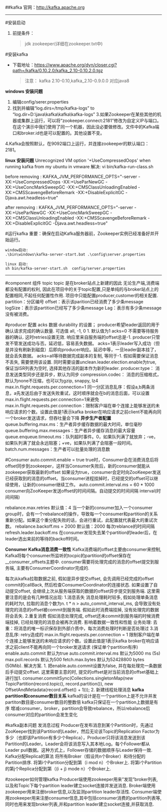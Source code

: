 ##kafka
  官网：http://kafka.apache.org

---
#安装启动
1. 前提条件：
    >jdk
    >zookeeper(详细在zookeeper.txt中)

#安装kafka
- 下载地址：https://www.apache.org/dyn/closer.cgi?path=/kafka/0.10.2.0/kafka_2.10-0.10.2.0.tgz
   >注意：
   >kafka 2.10-0.10,kafka_2.10-0.9.0.0   对应java8
   >    

**windows 安装问题**
  1. 编辑config/serer.properties   
  2. 找到并编辑“log.dirs=/tmp/kafka-logs” to “log.dir=D:\java\kafka\kafka\kafka-logs” 
  3.如果Zookeeper在某些其他的机器或集群上运行，可以将“zookeeper.connect:2181”修改为自定义IP与端口。
    在这个演示中我们使用了同一个机器，因此没必要做修改。文件中的Kafka端口和broker.id也是可以配置的。其他设置不变。 

  4.Kafka会按照默认，在9092端口上运行，并连接zookeeper的默认端口：2181。

**linux 安装问题**
Unrecognized VM option '+UseCompressedOops' when running kafka from my ubuntu in vmware
解决:
vi bin/kafka-run-class.sh

before removing :
KAFKA_JVM_PERFORMANCE_OPTS="-server -XX:+UseCompressedOops -XX:+UseParNewGC -XX:+UseConcMarkSweepGC -XX:+CMSClassUnloadingEnabled -XX:+CMSScavengeBeforeRemark -XX:+DisableExplicitGC -Djava.awt.headless=true"

after removing :
KAFKA_JVM_PERFORMANCE_OPTS="-server -XX:+UseParNewGC -XX:+UseConcMarkSweepGC -XX:+CMSClassUnloadingEnabled -XX:+CMSScavengeBeforeRemark -XX:+DisableExplicitGC -Djava.awt.headless=true"

#运行kafka
    重要：确保在启动Kafka服务器前，Zookeeper实例已经准备好并开始运行。

    window启动:
    .\bin\windows\kafka-server-start.bat .\config\server.properties

    linux 启动:
    sh bin/kafka-server-start.sh  config/server.properties 

---
#component 组件
topic
    topic 是在broker站点上新建的因此 无论生产端,消费端都没有配置的权利,
    因此在项目中的关于topic配置,只是单纯的与broker站点上的配置相同,不起任何配置性作用.
    项目中只能配置producer,customer的相关配置. 
partition：分区编号
offset：表示该parition已经消费了多少条message
logSize：表示该partition已经写了多少条message
Lag：表示有多少条message没有被消费。

#producer 配置
acks
  数据 durability 的设置；
  producer希望leader返回的用于确认请求完成的确认数量. 可选值 all, -1, 0 1. 默认值为1
  acks=0 不需要等待服务器的确认. 这时retries设置无效. 响应里来自服务端的offset总是-1.     producer只管发不管发送成功与否。延迟低，容易丢失数据。
  acks=1表示leader写入成功（但是并没有刷新到磁盘）后即向producer响应。延迟中等，一旦leader副本挂了，就会丢失数据。
  acks=all等待数据完成副本的复制, 等同于-1. 假如需要保证消息不丢失, 需要使用该设置. 同时需要设置unclean.leader.election.enable为true, 保证当ISR列表为空时, 选择其他存活的副本作为新的leader.
producer.type：
  消息发送类型同步还是异步，默认为同步
compression.codec：
  消息的压缩格式，默认为none不压缩，也可以为gzip, snappy, lz4
max.in.flight.requests.per.connection=1
  同一分区消息乱序：假设a,b两条消息，a先发送后由于发送失败重试，这时顺序就会在b的消息后面，可以设置max.in.flight.requests.per.connection=1来避免
  max.in.flight.requests.per.connection：限制客户端在单个连接上能够发送的未响应请求的个数。设置此值是1表示kafka broker在响应请求之前client不能再向同一个broker发送请求，但吞吐量会下降
**异步生产者配置**
  queue.buffering.max.ms：生产者异步缓存数据的最大时间，单位毫秒
  queue.buffering.max.messages：生产者异步缓存消息的最大容量
  queue.enqueue.timeout.ms：队列超时事件。0，如果队列满了就放弃；-ve，如果队列满了就会永远阻塞；+ve，如果队列满了会阻塞一段时间。
  batch.num.messages：生产者可以批量处理的消息数

#Consumer
auto.commit.enable = true
  true时，Consumer会在消费消息后将offset同步到zookeeper，这样当Consumer失败后，新的consumer就能从zookeeper获取最新的offset
  如果设为true，consumer会定时向ZooKeeper发送已经获取到的消息的offset。当consumer进程挂掉时，已经提交的offset可以继续使用，让新的consumer继续工作。
auto.commit.interval.ms = 60 * 1000
  consumer向ZooKeeper发送offset的时间间隔。自动提交的时间间隔 interval(时间间隔)

rebalance.max.retries 默认值：4
  当一个新的consumer加入一个consumer group时，会有一个rebalance的操作，导致每一个consumer和partition的关系重新分配。如果这个重分配失败的话，会进行重试，此配置就代表最大的重试次数。
rebalance.backoff.ms = 2000 默认值：2000
  每次reblance的时间间隔
refresh.leader.backoff.ms
  在consumer发现失去某个partition的leader后，在leader选出来前的等待的backoff时间。

**Consumer Kafka消息消费一致性**
Kafka消费端的offset主要由consumer来控制, Kafka将每个consumer所监听的tocpic的partition的offset保存在__consumer_offsets主题中. consumer需要将处理完成的消息的offset提交到服务端, 主要有ConsumerCoordinator完成的.
  
每次从kafka拉取数据之前, 假如是异步提交offset, 会先调用已经完成的offset commit的callBack, 然后检查ConsumerCoordinator的连接状态. 如果设置了自动提交offset, 会继续上次从服务端获取的数据的offset异步提交到服务端. 这里需要注意的是会有几种情况出现:
    1.消息丢失 
      消息处理耗时较多, 假如处理单条消息的耗时为t, 拉取的消息个数为n. t * n > auto_commit_interval_ms, 会导致没有处理完的消息的offset被commit到服务端. 假如此时消费端挂掉, 没有处理完的数据将会丢失.
    2.重复消费 
      假如消息处理完成, offset还未commit到服务端的时候消费端挂掉, 已经处理完的消息会被再次消费.
      影响着数据一致性和性能
      业务处理:
        去重：将消息的唯一标识保存到外部介质中，每次消费处理时判断是否处理过
    3.消息乱序:
        retry造成的
        max.in.flight.requests.per.connection = 1
           限制客户端在单个连接上能够发送的未响应请求的个数。设置此值是1表示kafka broker在响应请求之前client不能再向同一个broker发送请求
           (保证单个partition有序)
  enable.auto.commit 默认为true
  auto.commit.interval.ms 默认为5000 ms (5s)
  max.poll.records 默认为500
  fetch.max.bytes 默认为52428800 bytes (50Mib).
解决方案.
1.
  把enable.auto.commit设置为false, 并在每处理完一条数据后手动提交offset.
  这里需要主意的时, 提交的offset是对当前消息的offset基础上进行加1.
   consumer.commitSync(Collections.singletonMap(new TopicPartition(record.topic(), record.partition()), new OffsetAndMetadata(record.offset() + 1)));
2.
  新建线程处理消息
**kafka partition和consumer数目关系**
  kafka的设计是在一个partition上是不允许并发
  partiton数目是consumer数目的整数倍
  kafka只保证在一个partition上数据是有序
  增减consumer，broker，partition会导致rebalance，所以rebalance后consumer对应的partition会发生变化
               

#kafka副本问题
发消息过程
  Producer在发布消息到某个Partition时，先通过ZooKeeper找到该Partition的Leader，然后无论该Topic的Replication Factor为多少（也即该Partition有多少个Replica），Producer只将该消息发送到该Partition的Leader。Leader会将该消息写入其本地Log。每个Follower都从Leader pull数据。这种方式上，Follower存储的数据顺序与Leader保持一致.
Kafka分配Replica的算法
    将所有Broker（假设共n个Broker）和待分配的Partition排序.
    将第i个Partition分配到第（i mod n）个Broker上.
    将第i个Partition的第j个Replica分配到第（(i + j) mode n）个Broker上.

#zookeeper如何管理kafka
  Producer端使用zookeeper用来”发现”broker列表,以及和Topic下每个partition leader建立socket连接并发送消息.
  Broker端使用zookeeper用来注册broker信息,以及监测partition leader存活性.
  Consumer端使用zookeeper用来注册consumer信息,其中包括consumer消费的partition列表等,同时也用来发现broker列表,并和partition leader建立socket连接,并获取消息.












